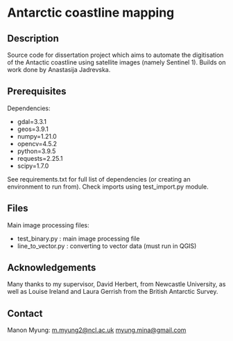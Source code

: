 # Antarctic coastline mapping
## Description
Source code for dissertation project which aims to automate the digitisation of the Antactic coastline using satellite images (namely Sentinel 1).
Builds on work done by Anastasija Jadrevska.

## Prerequisites
Dependencies:
- gdal=3.3.1
- geos=3.9.1
- numpy=1.21.0
- opencv=4.5.2
- python=3.9.5
- requests=2.25.1
- scipy=1.7.0

See requirements.txt for full list of dependencies (or creating an environment to run from).
Check imports using test_import.py module.

## Files
Main image processing files:
- test_binary.py : main image processing file
- line_to_vector.py : converting to vector data (must run in QGIS)

## Acknowledgements
Many thanks to my supervisor, David Herbert, from Newcastle University, as well as Louise Ireland and Laura Gerrish from the British Antarctic Survey.

## Contact
Manon Myung:
m.myung2@ncl.ac.uk
myung.mina@gmail.com
